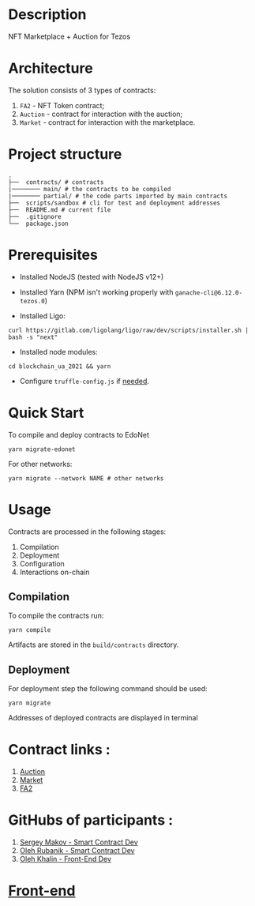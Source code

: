 # Description

NFT Marketplace + Auction for Tezos

# Architecture

The solution consists of 3 types of contracts:

1. `FA2` - NFT Token contract;
2. `Auction` - contract for interaction with the auction;
3. `Market` - contract for interaction with the marketplace.

# Project structure

```
.
├──  contracts/ # contracts
|──────── main/ # the contracts to be compiled
|──────── partial/ # the code parts imported by main contracts
├──  scripts/sandbox # cli for test and deployment addresses
├──  README.md # current file
├──  .gitignore
└──  package.json
```

# Prerequisites

- Installed NodeJS (tested with NodeJS v12+)

- Installed Yarn (NPM isn't working properly with `ganache-cli@6.12.0-tezos.0`)

- Installed Ligo:

```
curl https://gitlab.com/ligolang/ligo/raw/dev/scripts/installer.sh | bash -s "next"
```

- Installed node modules:

```
cd blockchain_ua_2021 && yarn
```

- Configure `truffle-config.js` if [needed](https://www.trufflesuite.com/docs/tezos/truffle/reference/configuring-tezos-projects).

# Quick Start

To compile and deploy contracts to EdoNet

```
yarn migrate-edonet
```

For other networks:

```
yarn migrate --network NAME # other networks
```

# Usage

Contracts are processed in the following stages:

1. Compilation
2. Deployment
3. Configuration
4. Interactions on-chain

## Compilation

To compile the contracts run:

```
yarn compile
```

Artifacts are stored in the `build/contracts` directory.

## Deployment

For deployment step the following command should be used:

```
yarn migrate
```

Addresses of deployed contracts are displayed in terminal

# Contract links :
1. [Auction](https://better-call.dev/edo2net/KT1L73Nh5KquNpFJHzMz2v4QrpVtLFXrgEGa/operations)
2. [Market](https://better-call.dev/edo2net/KT1NLVYVFQfbtCD4t8hFy4MJv6yMgagUHE1H/operations)
3. [FA2](https://better-call.dev/edo2net/KT1Ni1cYKkUEXxPUVDCiV6SinnozHhJM6wSP/operations)

# GitHubs of participants :
1. [Sergey Makov - Smart Contract Dev](https://github.com/smak0v)
2. [Oleh Rubanik - Smart Contract Dev](https://github.com/rubanik00)
3. [Oleh Khalin - Front-End Dev](https://github.com/olehkhalin)

# [Front-end](https://da-vinci-marketplace-ui.vercel.app/)
